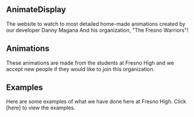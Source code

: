 ## AnimateDisplay
The website to watch to most detailed home-made animations created by our developer Danny Magana And his organization, "The Fresno Warriors"!
## Animations
These animations are made from the students at Fresno High and we accept new people if they would like to join this organization.
## Examples
Here are some examples of what we have done here at Fresno High.
Click [here] to view the examples.
